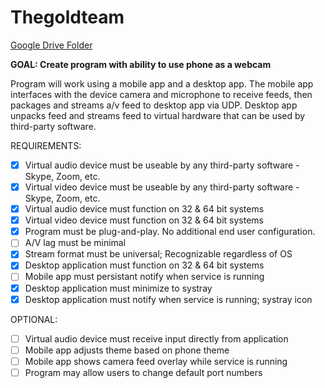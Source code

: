 # Thegoldteam

[Google Drive Folder](https://drive.google.com/drive/folders/1koWRwsnYRZzNy7liF3HamgUxwZuhweS3?usp=sharing)

**GOAL:  Create program with ability to use phone as a webcam**

Program will work using a mobile app and a desktop app.  The mobile app interfaces with the device camera and microphone to receive feeds, then packages and streams a/v feed to desktop app via UDP.  Desktop app unpacks feed and streams feed to virtual hardware that can be used by third-party software.

REQUIREMENTS:
- [x] Virtual audio device must be useable by any third-party software - Skype, Zoom, etc.
- [x] Virtual video device must be useable by any third-party software - Skype, Zoom, etc.
- [x] Virtual audio device must function on 32 & 64 bit systems
- [x] Virtual video device must function on 32 & 64 bit systems
- [x] Program must be plug-and-play.  No additional end user configuration.
- [ ] A/V lag must be minimal
- [x] Stream format must be universal; Recognizable regardless of OS
- [x] Desktop application must function on 32 & 64 bit systems
- [ ] Mobile app must persistant notify when service is running
- [x] Desktop application must minimize to systray
- [x] Desktop application must notify when service is running; systray icon

OPTIONAL:
- [ ] Virtual audio device must receive input directly from application
- [ ] Mobile app adjusts theme based on phone theme
- [ ] Mobile app shows camera feed overlay while service is running
- [ ] Program may allow users to change default port numbers